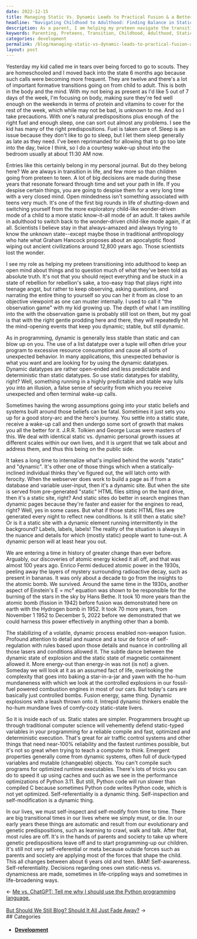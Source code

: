 ```yaml
---
date: 2022-12-15
title: Managing Static Vs. Dynamic Leads to Practical Fusion & a Better You
headline: "Navigating Childhood to Adulthood: Finding Balance in Static and Dynamic States"
description: As a parent, I am helping my preteen navigate the transition from childhood to adulthood by encouraging them to observe, ask questions, and narrate their experiences. I am teaching them the importance of both static and dynamic states of being, which are both necessary for growth, from developing atomic energy to the inner workings of our own lives. I am also reflecting on my own journey of self-inspection and self-modification, which I had to do in order to grow and develop during transitional periods.
keywords: Parenting, Preteens, Transition, Childhood, Adulthood, Static, Dynamic, Observation, Questions, Narration, Growth, Atomic Energy, Self-Inspection, Self-Modification, Development, Crawling, Walking, Talking, Self-Awareness, Decisions
categories: development
permalink: /blog/managing-static-vs-dynamic-leads-to-practical-fusion-a-better-you/
layout: post
---
```



Yesterday my kid called me in tears over being forced to go to scouts. They are
homeschooled and I moved back into the state 6 months ago because such calls
were becoming more frequent. They are twelve and there's a lot of important
formative transitions going on from child to adult. This is both in the body
and the mind. With my not being as present as I'd like 5 out of 7 days of the
week, I'm focusing on body, making sure they're fed well enough on the weekends
in terms of protein and vitamins to cover for the rest of the week, which while
may not be bad, is unknown to me. And so I take precautions. With one's natural
predispositions plus enough of the right fuel and enough sleep, one can sort
out almost any problems. I see the kid has many of the right predispositions.
Fuel is taken care of. Sleep is an issue because they don't like to go to
sleep, but I let them sleep generally as late as they need. I've been
reprimanded for allowing that to go too late into the day, twice I think, so I
do a courtesy wake-up shout into the bedroom usually at about 11:30 AM now.

Entries like this certainly belong in my personal journal. But do they belong
here? We are always in transition in life, and few more so than children going
from preteen to teen. A lot of big decisions are made during these years that
resonate forward through time and set your path in life. If you despise certain
things, you are going to despise them for a very long time with a very closed
mind. Open mindedness isn't something associated with teens very much. It's one
of the first big rounds in life of shutting-down and switching yourself from
the more exploratory child-like wonder-driven mode of a child to a more static
know-it-all mode of an adult. It takes awhile in adulthood to switch back to
the wonder-driven child-like mode again, if at all. Scientists I believe stay
in that always-amazed and always trying to know the unknown state--except maybe
those in traditional anthropology who hate what Graham Hancock proposes about
an apocalyptic flood wiping out ancient civilizations around 12,800 years ago.
Those scientists lost the wonder.

I see my role as helping my preteen transitioning into adulthood to keep an
open mind about things and to question much of what they've been told as
absolute truth. It's not that you should reject everything and be stuck in a
state of rebellion for rebellion's sake, a too-easy trap that plays right into
teenage angst, but rather to keep observing, asking questions, and narrating
the entire thing to yourself so you can her it from as close to an objective
viewpoint as one can muster internally. I used to call it "the observation
game" with my kid growing up. The depth of what I am instilling into the with
the observation game is probably still lost on them, but my goal is that with
the right gentle prodding here and there, they will repeatedly hit the
mind-opening events that keep you dynamic; stable, but still dynamic.

As in programming, dynamic is generally less stable than static and can blow up
on you. The use of a list datatype over a tuple will often drive your program
to excessive resource consumption and cause all sorts of unexpected behavior.
In many applications, this unexpected behavior is what you want and are looking
for by using the dynamic datatypes. Dynamic datatypes are rather open-ended and
less predictable and deterministic than static datatypes. So use static
datatypes for stability, right? Well, something running in a highly predictable
and stable way lulls you into an illusion, a false sense of security from which
you receive unexpected and often terminal wake-up calls.

Sometimes having the wrong assumptions going into your static beliefs and
systems built around those beliefs can be fatal. Sometimes it just sets you up
for a good story-arc and the hero's journey. You settle into a static state,
receive a wake-up call and then undergo some sort of growth that makes you all
the better for it. J.R.R. Tolkien and George Lucas were masters of this. We
deal with identical static vs. dynamic personal growth issues at different
scales within our own lives, and it is urgent that we talk about and address
them, and thus this being on the public side.

It takes a long time to internalize what's implied behind the words "static"
and "dynamic". It's other one of those things which when a statically-inclined
individual thinks they've figured out, the will latch onto with ferocity. When
the webserver does work to build a page as if from a database and variable
user-input, then it's a dynamic site. But when the site is served from
pre-generated "static" HTML files sitting on the hard drive, then it's a static
site, right? And static sites do better in search engines than dynamic pages
because they're faster and easier for the engines to read, right? Well, yes in
some cases. But what if those static HTML files are generated every night to
reflect new conditions. Is it still then a static site? Or is it a static site
with a dynamic element running intermittently in the background? Labels,
labels, labels! The reality of the situation is always in the nuance and
details for which (mostly static) people want to tune-out. A dynamic person
will at least hear you out.

We are entering a time in history of greater change than ever before. Arguably,
our discoveries of atomic energy kicked it all off, and that was almost 100
years ago. Enrico Fermi deduced atomic power in the 1930s, peeling away the
layers of mystery surrounding radioactive decay, such as present in bananas. It
was only about a decade to go from the insights to the atomic bomb. We
survived. Around the same time in the 1930s, another aspect of Einstein's E =
mc² equation was shown to be responsible for the burning of the stars in the
sky by Hans Bethe. It took 10 more years than the atomic bomb (fission in 1942)
before fusion was demonstrated here on earth with the Hydrogen bomb in 1952. It
took 70 more years, from November 1 1952 to December 5, 2022 before we
demonstrated that we could harness this power effectively in anything other
than a bomb.

The stabilizing of a volatile, dynamic process enabled non-weapon fusion.
Profound attention to detail and nuance and a tour de force of self-regulation
with rules based upon those details and nuance in controlling all those lasers
and conditions allowed it. The subtle dance between the dynamic state of
explosion and the static state of magnetic containment allowed it. More
energy-out than energy-in was not (is not) a given. Someday we will look at it
as an assumed fact of life, overlooking the complexity that goes into baking a
star-in-a-jar and yawn with the ho-hum mundaneness with which we look at the
controlled explosions in our fossil-fuel powered combustion engines in most of
our cars. But today's cars are basically just controlled bombs. Fusion energy,
same thing. Dynamic explosions with a leash thrown onto it. Intrepid dynamic
thinkers enable the ho-hum mundane lives of comfy-cozy static-state livers.

So it is inside each of us. Static states are simpler. Programmers brought up
through traditional computer science will vehemently defend static-typed
variables in your programming for a reliable compile and fast, optimized and
deterministic execution. That's great for air traffic control systems and other
things that need near-100% reliability and the fastest runtimes possible, but
it's not so great when trying to teach a computer to think. Emergent properties
generally come from dynamic systems, often full of duck-typed variables and
mutable (changeable) objects. You can't compile such programs for optimized
runtime executables. There's lots of tricks you can do to speed it up using
caches and such as we see in the performance optimizations of Python 3.11. But
still, Python code will run slower than compiled C because sometimes Python
code writes Python code, which is not yet optimized. Self-referentiality is a
dynamic thing. Self-inspection and self-modification is a dynamic thing.

In our lives, we must self-inspect and self-modify from time to time. There are
big transitional times in our lives where we simply must, or die. In our early
years these things are automatic and result from our evolutionary and genetic
predispositions, such as learning to crawl, walk and talk. After that, most
rules are off. It's in the hands of parents and society to take up where
genetic predispositions leave off and to start programming-up our children.
It's still not very self-referential or meta because outside forces such as
parents and society are applying most of the forces that shape the child. This
all changes between about 6 years old and teen. BAM! Self-awareness.
Self-referentiality. Decisions regarding ones own static-ness vs. dynamicness
are made, sometimes in life-crippling ways and sometimes in life-broadening
ways.


<div class="arrow-links"><div class="post-nav-prev"><span class="arrow">&larr;&nbsp;</span><a href="/blog/me-vs-chatgpt-tell-me-why-i-should-use-the-python-programming-language/">Me vs. ChatGPT: Tell me why I should use the Python programming language.</a></div> &nbsp; <div class="post-nav-next"><a href="/blog/but-should-we-still-blog-should-it-all-just-fade-away/">But Should We Still Blog? Should It All Just Fade Away?</a><span class="arrow">&nbsp;&rarr;</span></div></div>
## Categories

<ul>
<li><h4><a href='/development/'>Development</a></h4></li></ul>
